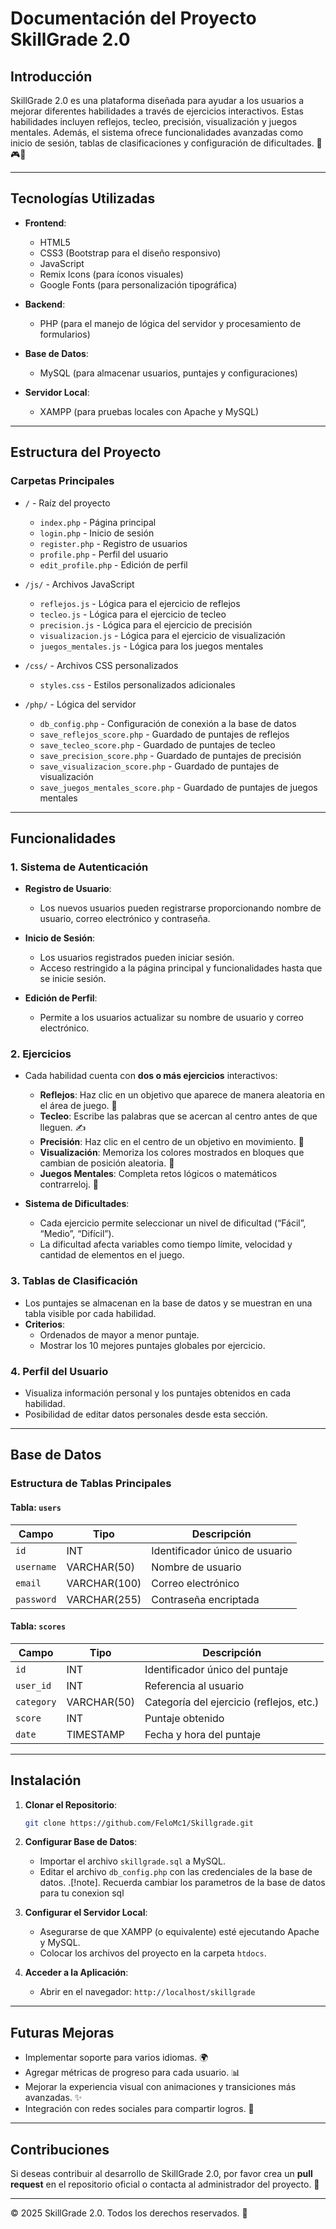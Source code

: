 # Documentación del Proyecto SkillGrade 2.0

## Introducción
SkillGrade 2.0 es una plataforma diseñada para ayudar a los usuarios a mejorar diferentes habilidades a través de ejercicios interactivos. Estas habilidades incluyen reflejos, tecleo, precisión, visualización y juegos mentales. Además, el sistema ofrece funcionalidades avanzadas como inicio de sesión, tablas de clasificaciones y configuración de dificultades. 🎯🎮✨

---

## Tecnologías Utilizadas

- **Frontend**:
  - HTML5
  - CSS3 (Bootstrap para el diseño responsivo)
  - JavaScript
  - Remix Icons (para íconos visuales)
  - Google Fonts (para personalización tipográfica)

- **Backend**:
  - PHP (para el manejo de lógica del servidor y procesamiento de formularios)

- **Base de Datos**:
  - MySQL (para almacenar usuarios, puntajes y configuraciones)

- **Servidor Local**:
  - XAMPP (para pruebas locales con Apache y MySQL)

---

## Estructura del Proyecto

### Carpetas Principales

- `/` - Raíz del proyecto
  - `index.php` - Página principal
  - `login.php` - Inicio de sesión
  - `register.php` - Registro de usuarios
  - `profile.php` - Perfil del usuario
  - `edit_profile.php` - Edición de perfil

- `/js/` - Archivos JavaScript
  - `reflejos.js` - Lógica para el ejercicio de reflejos
  - `tecleo.js` - Lógica para el ejercicio de tecleo
  - `precision.js` - Lógica para el ejercicio de precisión
  - `visualizacion.js` - Lógica para el ejercicio de visualización
  - `juegos_mentales.js` - Lógica para los juegos mentales

- `/css/` - Archivos CSS personalizados
  - `styles.css` - Estilos personalizados adicionales

- `/php/` - Lógica del servidor
  - `db_config.php` - Configuración de conexión a la base de datos
  - `save_reflejos_score.php` - Guardado de puntajes de reflejos
  - `save_tecleo_score.php` - Guardado de puntajes de tecleo
  - `save_precision_score.php` - Guardado de puntajes de precisión
  - `save_visualizacion_score.php` - Guardado de puntajes de visualización
  - `save_juegos_mentales_score.php` - Guardado de puntajes de juegos mentales

---

## Funcionalidades

### 1. Sistema de Autenticación
- **Registro de Usuario**:
  - Los nuevos usuarios pueden registrarse proporcionando nombre de usuario, correo electrónico y contraseña.

- **Inicio de Sesión**:
  - Los usuarios registrados pueden iniciar sesión.
  - Acceso restringido a la página principal y funcionalidades hasta que se inicie sesión.

- **Edición de Perfil**:
  - Permite a los usuarios actualizar su nombre de usuario y correo electrónico.

### 2. Ejercicios
- Cada habilidad cuenta con **dos o más ejercicios** interactivos:
  - **Reflejos**: Haz clic en un objetivo que aparece de manera aleatoria en el área de juego. 🎯
  - **Tecleo**: Escribe las palabras que se acercan al centro antes de que lleguen. ✍️
  - **Precisión**: Haz clic en el centro de un objetivo en movimiento. 🎯
  - **Visualización**: Memoriza los colores mostrados en bloques que cambian de posición aleatoria. 🎨
  - **Juegos Mentales**: Completa retos lógicos o matemáticos contrarreloj. 🧠

- **Sistema de Dificultades**:
  - Cada ejercicio permite seleccionar un nivel de dificultad (“Fácil”, “Medio”, “Difícil”).
  - La dificultad afecta variables como tiempo límite, velocidad y cantidad de elementos en el juego.

### 3. Tablas de Clasificación
- Los puntajes se almacenan en la base de datos y se muestran en una tabla visible por cada habilidad.
- **Criterios**:
  - Ordenados de mayor a menor puntaje.
  - Mostrar los 10 mejores puntajes globales por ejercicio.

### 4. Perfil del Usuario
- Visualiza información personal y los puntajes obtenidos en cada habilidad.
- Posibilidad de editar datos personales desde esta sección.

---

## Base de Datos

### Estructura de Tablas Principales

#### Tabla: `users`
| Campo      | Tipo         | Descripción                      |
|------------|--------------|----------------------------------|
| `id`       | INT          | Identificador único de usuario  |
| `username` | VARCHAR(50)  | Nombre de usuario               |
| `email`    | VARCHAR(100) | Correo electrónico              |
| `password` | VARCHAR(255) | Contraseña encriptada          |

#### Tabla: `scores`
| Campo      | Tipo         | Descripción                               |
|------------|--------------|-------------------------------------------|
| `id`       | INT          | Identificador único del puntaje          |
| `user_id`  | INT          | Referencia al usuario                     |
| `category` | VARCHAR(50)  | Categoría del ejercicio (reflejos, etc.) |
| `score`    | INT          | Puntaje obtenido                          |
| `date`     | TIMESTAMP    | Fecha y hora del puntaje                  |

---

## Instalación

1. **Clonar el Repositorio**:
   ```bash
   git clone https://github.com/FeloMc1/Skillgrade.git
   ```

2. **Configurar Base de Datos**:
   - Importar el archivo `skillgrade.sql` a MySQL.
   - Editar el archivo `db_config.php` con las credenciales de la base de datos.
.[!note].
Recuerda cambiar los parametros de la base de datos para tu conexion sql 

3. **Configurar el Servidor Local**:
   - Asegurarse de que XAMPP (o equivalente) esté ejecutando Apache y MySQL.
   - Colocar los archivos del proyecto en la carpeta `htdocs`.

4. **Acceder a la Aplicación**:
   - Abrir en el navegador: `http://localhost/skillgrade`

---

## Futuras Mejoras

- Implementar soporte para varios idiomas. 🌍
- Agregar métricas de progreso para cada usuario. 📊
- Mejorar la experiencia visual con animaciones y transiciones más avanzadas. ✨
- Integración con redes sociales para compartir logros. 🔗

---

## Contribuciones
Si deseas contribuir al desarrollo de SkillGrade 2.0, por favor crea un **pull request** en el repositorio oficial o contacta al administrador del proyecto. 🙌

---

© 2025 SkillGrade 2.0. Todos los derechos reservados. 🎉

